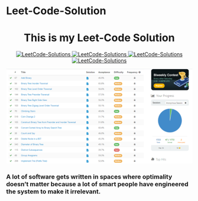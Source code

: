 # Leet-Code-Solution
<h1 align="center">
  This is my Leet-Code Solution
</h1>
<a href="https://github.com/ashish2030/Calculator/fork" target="blank">
<p align="center">
  <img src="https://img.shields.io/github/forks/ashish2030/LeetCode-Solutions?style=flat-square" alt="LeetCode-Solutions"/>
</a>
<a href="https://github.com/ashish2030/LeetCode-Solutions/stargazers" target="blank">
<img src="https://img.shields.io/github/stars/ashish2030/LeetCode-Solutions?style=flat-square" alt="LeetCode-Solutions"/>
</a>
<a href="https://github.com/ashish2030/LeetCode-Solutions/issues" target="blank">
<img src="https://img.shields.io/github/issues/ashish2030/LeetCode-Solutions?style=flat-square" alt="LeetCode-Solutions"/>
</a>
<a href="https://github.com/ashish2030/LeetCode-Solutions/pulls" target="blank">
<img src="https://img.shields.io/github/issues-pr/ashish2030/LeetCode-Solutions?style=flat-square" alt="LeetCode-Solutions"/>
</a>
  </p>

  <p align="center"><img src="./image/important.png" alt="github-profile-readme-generator gif" /></p>
<h3>A lot of software gets written in spaces where optimality doesn’t matter because a lot of smart people have engineered the system to make it irrelevant.</h3>
